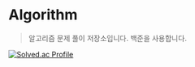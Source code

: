 # Algorithm
> 알고리즘 문제 풀이 저장소입니다.
> 백준을 사용합니다.

[![Solved.ac Profile](http://mazassumnida.wtf/api/v2/generate_badge?boj=lms7802)](https://solved.ac/lms7802/)
